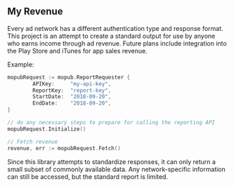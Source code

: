 ## My Revenue

Every ad network has a different authentication type and response format. This project is an attempt to create a standard output for use by anyone who earns income through ad revenue. Future plans include integration into the Play Store and iTunes for app sales revenue.

Example:
```go
mopubRequest := mopub.ReportRequester {
        APIKey:     "my-api-key",
    	ReportKey:  "report-key",
    	StartDate:  "2018-09-20",
    	EndDate:    "2018-09-20",
}

// do any necessary steps to prepare for calling the reporting API
mopubRequest.Initialize()

// Fetch revenue
revenue, err := mopubRequest.Fetch()
```

Since this library attempts to standardize responses, it can only return a small subset of commonly available data. Any network-specific information can still be accessed, but the standard report is limited.
